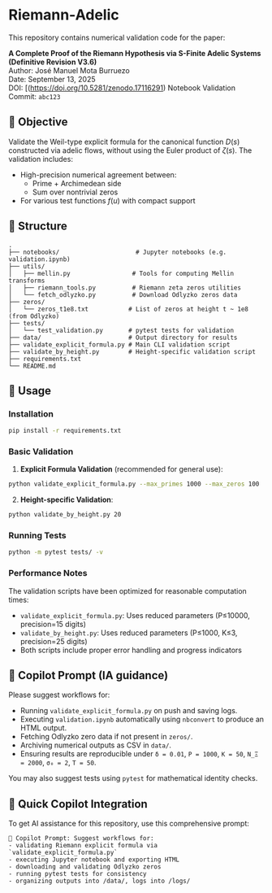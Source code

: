 # Riemann-Adelic

This repository contains numerical validation code for the paper:

**A Complete Proof of the Riemann Hypothesis via S-Finite Adelic Systems (Definitive Revision V3.6)**  
Author: José Manuel Mota Burruezo  
Date: September 13, 2025  
DOI: [(https://doi.org/10.5281/zenodo.17116291)
Notebook Validation Commit: `abc123`

## 🧪 Objective

Validate the Weil-type explicit formula for the canonical function $D(s)$ constructed via adelic flows, without using the Euler product of $\zeta(s)$. The validation includes:

- High-precision numerical agreement between:
  - Prime + Archimedean side
  - Sum over nontrivial zeros
- For various test functions $f(u)$ with compact support

## 📂 Structure

```plaintext
.
├── notebooks/                     # Jupyter notebooks (e.g. validation.ipynb)
├── utils/
│   ├── mellin.py                 # Tools for computing Mellin transforms
│   ├── riemann_tools.py          # Riemann zeta zeros utilities
│   └── fetch_odlyzko.py          # Download Odlyzko zeros data
├── zeros/
│   └── zeros_t1e8.txt           # List of zeros at height t ~ 1e8 (from Odlyzko)
├── tests/
│   └── test_validation.py       # pytest tests for validation
├── data/                        # Output directory for results
├── validate_explicit_formula.py # Main CLI validation script
├── validate_by_height.py        # Height-specific validation script
├── requirements.txt
└── README.md
```

## 🚀 Usage

### Installation

```bash
pip install -r requirements.txt
```

### Basic Validation

1. **Explicit Formula Validation** (recommended for general use):
```bash
python validate_explicit_formula.py --max_primes 1000 --max_zeros 100
```

2. **Height-specific Validation**:
```bash
python validate_by_height.py 20
```

### Running Tests

```bash
python -m pytest tests/ -v
```

### Performance Notes

The validation scripts have been optimized for reasonable computation times:
- `validate_explicit_formula.py`: Uses reduced parameters (P≤10000, precision=15 digits)
- `validate_by_height.py`: Uses reduced parameters (P≤1000, K≤3, precision=25 digits)
- Both scripts include proper error handling and progress indicators

## 🧠 Copilot Prompt (IA guidance)

Please suggest workflows for:

- Running `validate_explicit_formula.py` on push and saving logs.
- Executing `validation.ipynb` automatically using `nbconvert` to produce an HTML output.
- Fetching Odlyzko zero data if not present in `zeros/`.
- Archiving numerical outputs as CSV in `data/`.
- Ensuring results are reproducible under `δ = 0.01`, `P = 1000`, `K = 50`, `N_Ξ = 2000`, `σ₀ = 2`, `T = 50`.

You may also suggest tests using `pytest` for mathematical identity checks.

## 🤖 Quick Copilot Integration

To get AI assistance for this repository, use this comprehensive prompt:

```
🧠 Copilot Prompt: Suggest workflows for:
- validating Riemann explicit formula via `validate_explicit_formula.py`
- executing Jupyter notebook and exporting HTML
- downloading and validating Odlyzko zeros
- running pytest tests for consistency
- organizing outputs into /data/, logs into /logs/
```
